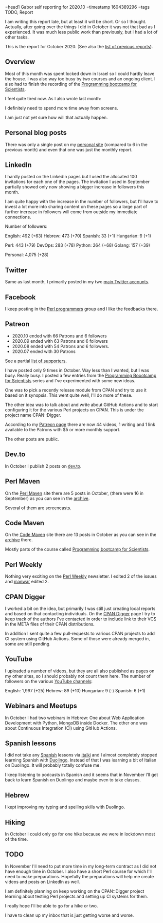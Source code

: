 =head1 Gabor self reporting for 2020.10
=timestamp 1604389296
=tags TODO, Report



I am writing this report late, but at least it will be short. Or so I thought. Actually, after going over the things
I did in October it was not that bad as I experienced. It was much less public work than previously, but I had a lot of
other tasks.

This is the report for October 2020. (See also the <a href="/reports.html">list of previous reports</a>).



<h2>Overview</h2>

Most of this month was spent locked down in Israel so I could hardly leave the house.
I was also way too busy by two courses and an ongoing client.
I also had to finish the recording of the <a href="https://code-maven.com/programming-boootcamp-for-scientists">Programming bootcamp for Scientists</a>.

I feel quite tired now. As I also wrote last month:

I definitely need to spend more time away from screens.

I am just not yet sure how will that actually happen.

<h2>Personal blog posts</h2>

There was only a single post on my <a href="https://szabgab.com/blog.html">personal site</a> (compared to 6 in the previous month)
and even that one was just the monthly report.

<h2>LinkedIn</h2>

I hardly posted on the LinkedIn pages but I used the allocated 100 invitations for each one of the pages.
The invitation I used in September partially showed only now showing a bigger increase in followers this month.

I am quite happy with the increase in the number of followers, but I'll have to invest a lot more into sharing
content on these pages so a large part of further increase in followers will come from outside my immediate connections.

Number of followers:

  English: 492 (+63)
  Hebrew:  473 (+70)
  Spanish:  33 (+1)
  Hungarian: 9 (+1)

  Perl:    443 (+79)
  DevOps:  283 (+78)
  Python:  264 (+68)
  Golang:  157 (+39)

  Personal: 4,075 (+28)

<h2>Twitter</h2>

Same as last month, I primarily posted in my two <a href="/twitter.html">main Twitter accounts</a>.

<h2>Facebook</h2>

I keep posting in the <a href="https://www.facebook.com/groups/perlprogrammers/">Perl programmers</a> group
and I like the feedbacks there.

<h2>Patreon</h2>

<ul>
<li>2020.10 ended with 66 Patrons and 6 followers</li>
<li>2020.09 ended with 63 Patrons and 6 followers</li>
<li>2020.08 ended with 54 Patrons and 6 followers.</li>
<li>2020.07 ended with 30 Patrons</li>
</ul>

See a partial <a href="/supporters.html">list of supporters</a>.

I have posted only 9 times in October. Way less than I wanted, but I was busy. Really busy.
I posted a few entries from the <a href="https://code-maven.com/programming-boootcamp-for-scientists">Programming Boootcamp for Scientists</a> series
and I've experimented with some new ideas.

One was to pick a recently release module from CPAN and try to use it based on it synopsis. This went quite well, I'll do more of these.

The other idea was to talk about and write about GitHub Actions and to start configuring it for the various Perl projects on CPAN.
This is under the project name CPAN::Digger.

According to my <a href="https://www.patreon.com/szabgab">Patreon page</a> there are now 44 videos, 1 writing and 1 link
available to the Patrons with $5 or more monthly support.

The other posts are public.

<h2>Dev.to</h2>

In October I publish 2 posts on <a href="https://dev.to/szabgab">dev.to</a>.

<h2>Perl Maven</h2>

On the <a href="https://perlmaven.com/">Perl Maven</a> site there are 5 posts in October, (there were 16 in September)
as you can see in the <a href="https://perlmaven.com/archive">archive</a>.

Several of them are screencasts.

<h2>Code Maven</h2>

On the <a href="https://code-maven.com/">Code Maven</a> site there are 13 posts in October as you can see in
the <a href="https://code-maven.com/archive">archive</a> there.

Mostly parts of the course called <a href="https://code-maven.com/programming-boootcamp-for-scientists">Programming bootcamp for Scientists</a>.

<h2>Perl Weekly</h2>

Nothing very exciting on the <a href="https://perlweekly.com/">Perl Weekly</a> newsletter. I edited 2 of the issues
and <a href="http://www.manwar.org/">manwar</a> edited 2.

<h2>CPAN Digger</h2>

I worked a bit on the idea, but primarily I was still just creating local reports and based on that contacting individuals.
On the <a href="https://perlmaven.com/cpan-digger">CPAN Digger</a> page I try to keep track of the authors I've contacted
in order to include link to their VCS in the META files of their CPAN distributions.

In addition I sent quite a few pull-requests to various CPAN projects to add CI system using GitHub Actions. Some of those
were already merged in, some are still pending.

<h2>YouTube</h2>

I uploaded a number of videos, but they are all also published as pages on my other sites, so I should probably not count them here.
The number of followers on the various <a href="/youtube.html">YouTube channels</a>:

  English:   1,997 (+25)
  Hebrew:       89 (+10)
  Hungarian:     9 (-)
  Spanish:       6 (+1)

<h2>Webinars and Meetups</h2>

In October I had two webinars in Hebrew: One about Web Application Development with Python, MongoDB inside Docker.
The other one was about Continuous Integration (CI) using GitHub Actions.

<h2>Spanish lessons</h2>

I did not take any <a href="/spanish.html">Spanish</a> lessons via <a href="https://code-maven.com/italki">italki</a> and
I almost completely stopped learning Spanish with <a href="https://www.duolingo.com/">Duolingo</a>.
Instead of that I was learning a bit of Italian on Duolingo. It will probably totally confuse me.

I keep listening to podcasts in Spanish and it seems that in November I'll get back to learn Spanish on Duolingo and maybe even to take classes.

<h2>Hebrew</h2>

I kept improving my typing and spelling skills with Duolingo.

<h2>Hiking</h2>

In October I could only go for one hike because we were in lockdown most of the time.

<h2>TODO</h2>

In November I'll need to put more time in my long-term contract as I did not have enough time in October.
I also have a short Perl course for which I'll need to make preparations. Hopefully the preparations will
help me create videos and posts on LinkedIn as well.

I am definitely planning on keep working on the CPAN::Digger project learning about testing Perl projects and
setting up CI systems for them.

I really hope I'll be able to go for a hike or two.

I have to clean up my inbox that is just getting worse and worse.

